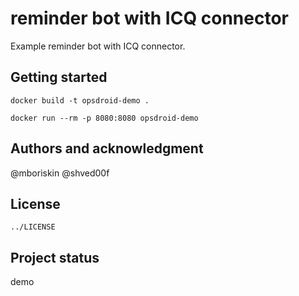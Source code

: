 # reminder bot with ICQ connector

Example reminder bot with ICQ connector.

## Getting started

```commandline
docker build -t opsdroid-demo .
```

```commandline
docker run --rm -p 8080:8080 opsdroid-demo
```

## Authors and acknowledgment

@mboriskin
@shved00f

## License

`../LICENSE`

## Project status

demo
